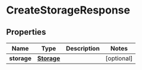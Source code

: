 
# CreateStorageResponse

## Properties
Name | Type | Description | Notes
------------ | ------------- | ------------- | -------------
**storage** | [**Storage**](Storage.md) |  |  [optional]



